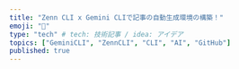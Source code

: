 ```yaml
---
title: "Zenn CLI x Gemini CLIで記事の自動生成環境の構築！"
emoji: "🕌"
type: "tech" # tech: 技術記事 / idea: アイデア
topics: ["GeminiCLI", "ZennCLI", "CLI", "AI", "GitHub"]
published: true
---
```

